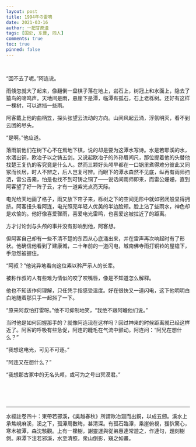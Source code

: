 ```yaml
---
layout: post
title: 1994年の雷鳴
date: 2021-03-16
author: 一把甘蔗渣
tags: [国史, 东晋, 同人]
comments: true
toc: true
pinned: false
---
```


<br/>

“回不去了呢。”阿连说。

雨倏忽就大了起来，像翻倒一盘棋子落在地上，岩石上，树冠上和水面上，隐去了猿鸟的啼鸣声。天地间是雨，悬崖下是潭，临潭有孤石，石上老栎树。还好有这样一棵树，可以遮挡一些雨。

阿客戴上他的曲柄笠，探头张望云流动的方向。山间风起云涌，浮氛明灭，看不到云团的尽头。

“是啊。”他应道。

落雨前他们在树下心不在焉地下棋，说的却是要为这潭水写诗。水是若耶溪的水，水涸出铜，欧冶子以之铸五剑。又说起欧冶子的外孙眉间尺，那位提着他的头替他找楚王复仇的客究竟是什么人。然而三颗好头颅早都在一口锅里煮得难分彼此又同冢而长居，时人不辨之，后人岂复可辨。而眼下的潭水森然不见底，纵再有雨师扫洒，雷公击橐，怕是也找不到可铸之铜了——说话间雨师即来，而雷公姗姗，直到阿客望了好一阵子云，才有一道紫光点亮天际。

电光给天地画了格子，雨又放下帘子来，栎树之下的空间无形中就如密闭般显得拥挤。阿客扭头看阿连，电光照亮年轻人优美的半边脸颊。脸上沾了些雨水，神色却是欢愉的。他好像喜爱骤雨，喜爱电光雷鸣，也喜爱这被拉近了的距离。

方才讨论剑与头颅的事并没有影响到他，阿客想。

但阿客自己却有一些不清不楚的东西从心底涌出来，并在雷声再次响起时有了形状。他确信他看到了建康城，二十年前的一道闪电，城南佛寺雨打铜铃的屋檐下，手忽然被握住。

“阿叔？”他诧异地看向这位素以矜严示人的长辈。

被称作叔的人有些难为情似的咬了咬嘴唇，像是不知道怎么解释。

他也不知该作何理解，只任凭手指感受温度。好在很快又一道闪电，这下他明明白白地随着那只手一起抖了一下。

“原来阿叔怕打雷呀。”他不可抑制地笑，“我绝不跟阿瞻他们说。”

当时他是如何回握那手的？就像阿连现在这样吗？回过神来的时候距离就已经这样近了。阿客的呼吸有些急促，阿连的睫毛在气流中颤动。阿连问：“阿兄在想什么？”

“我想这电光，可见不可逐。”

“阿连又在想什么？”

“我想那古冢中的无名头颅，或可为之号曰冥漠君。”

<br/>

<br/>

<br/>

***
水經註卷四十：東帶若邪溪，《吳越春秋》所謂歐冶涸而出銅，以成五劒。溪水上承焦峴麻溪，溪之下，孤潭周數畮，甚清深。有孤石臨潭，乘崖俯視，猨狖驚心，寒木被潭，森沈駭觀。上有一櫟樹，謝靈運與從弟惠連常遊之，作連句，題刻樹側。麻潭下注若邪溪，水至清照，衆山倒影，窺之如畫。

